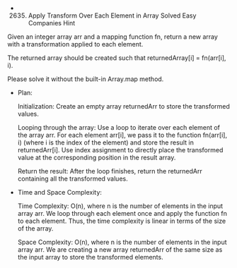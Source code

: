 * 2635. Apply Transform Over Each Element in Array
Solved
Easy
Companies
Hint

Given an integer array arr and a mapping function fn,
return a new array with a transformation applied to each element.

The returned array should be created such that returnedArray[i] = fn(arr[i], i).

Please solve it without the built-in Array.map method.
* Plan:

    Initialization:
        Create an empty array returnedArr to store the transformed values.

    Looping through the array:
        Use a loop to iterate over each element of the array arr.
        For each element arr[i], we pass it to the function fn(arr[i], i) (where i is the index of the element) and store the result in returnedArr[i].
        Use index assignment to directly place the transformed value at the corresponding position in the result array.

    Return the result:
        After the loop finishes, return the returnedArr containing all the transformed values.
* Time and Space Complexity:

    Time Complexity:
        O(n), where n is the number of elements in the input array arr.
        We loop through each element once and apply the function fn to each element. Thus, the time complexity is linear in terms of the size of the array.

    Space Complexity:
        O(n), where n is the number of elements in the input array arr.
        We are creating a new array returnedArr of the same size as the input array to store the transformed elements.



